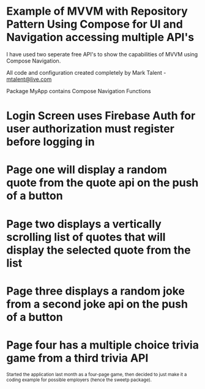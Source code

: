 # Example of MVVM with Repository Pattern Using Compose for UI and Navigation accessing multiple API's

I have used two seperate free API's to show the capabilities of MVVM using Compose Navigation.

All code and configuration created completely by Mark Talent - mtalent@live.com

Package MyApp contains Compose Navigation Functions


# Login Screen uses Firebase Auth for user authorization must register before logging in

# Page one will display a random quote from the quote api on the push of a button

# Page two displays a vertically scrolling list of quotes that will display the selected quote from the list

# Page three displays a random joke from a second joke api on the push of a button

# Page four has a multiple choice trivia game from a third trivia API

<sub>Started the application last month as a four-page game, then decided to just make it a coding example for possible employers (hence the sweetp package).</sub>

